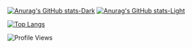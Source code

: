 [![Anurag's GitHub stats-Dark](https://github-readme-stats.vercel.app/api?username=madamoniem&show_icons=true&theme=dark#gh-dark-mode-only)](https://github.com/madamoniem/github-readme-stats#gh-dark-mode-only)
[![Anurag's GitHub stats-Light](https://github-readme-stats.vercel.app/api?username=madamoniem&show_icons=true&theme=default#gh-light-mode-only)](https://github.com/madamoniem/github-readme-stats#gh-light-mode-only)


[![Top Langs](https://github-readme-stats.vercel.app/api/top-langs/?username=madamoniem&theme=tokyonight&layout=compact&langs_count=8?theme=tokyonight)](https://github.com/anuraghazra/github-readme-stats)

![Profile Views](https://komarev.com/ghpvc/?username=madamoniem&color=grey)
